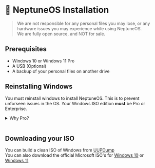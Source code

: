 <!DOCTYPE html>
<body>

# 🚀 NeptuneOS Installation

> We are not responsible for any personal files you may lose, or any hardware issues you may experience while using NeptuneOS. <br>
> We are fully open source, and NOT for sale.

## Prerequisites

- Windows 10 or Windows 11 Pro
- A USB (Optional)
- A backup of your personal files on another drive

## Reinstalling Windows

You must reinstall windows to install NeptuneOS. This is to prevent unforseen issues in the OS.
Your Windows ISO edition **must** be Pro or Enterprise.

<details><summary>Why Pro?</summary>
Home editions do not support numerous amount of registry tweaks that are supported in Pro.
</details>

<br>

## Downloading your ISO

You can build a clean ISO of Windows from <a href="https://uupdump.net/known.php">UUPDump</a> <br>
You can also download the official Microsoft ISO's for <a href="https://www.microsoft.com/software-download/windows10">Windows 10</a> or <a href="https://www.microsoft.com/en-us/software-download/windows11">Windows 11</a>

</body>
